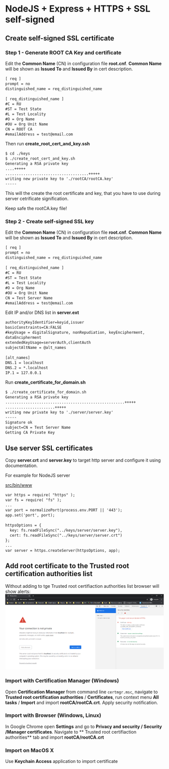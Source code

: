 # NodeJS + Express + HTTPS + SSL self-signed

## Create self-signed SSL certificate
### Step 1 - Generate ROOT CA Key and certificate
Edit the **Common Name** (CN) in configuration file **root.cnf**. **Common Name** will be shown as **Issued To** and **Issued By** in cert description.
```
[ req ]
prompt = no
distinguished_name = req_distinguished_name

[ req_distinguished_name ]
#C = RU
#ST = Test State
#L = Test Locality
#O = Org Name
#OU = Org Unit Name
CN = ROOT CA
#emailAddress = test@email.com
```

Then run **create_root_cert_and_key.ssh**
```
$ cd ./keys
$ ./create_root_cert_and_key.sh
Generating a RSA private key
....+++++
.....................................+++++      
writing new private key to './rootCA/rootCA.key'
-----
```

This will the create the root certificate and key, that you have to use during server cetrificate signification. 

Keep safe the rootCA.key file!

### Step 2 - Create self-signed SSL key
Edit the **Common Name** (CN) in configuration file **root.cnf**. **Common Name** will be shown as **Issued To** and **Issued By** in cert description.

```
[ req ]
prompt = no
distinguished_name = req_distinguished_name

[ req_distinguished_name ]
#C = RU
#ST = Test State
#L = Test Locality
#O = Org Name
#OU = Org Unit Name
CN = Test Server Name
#emailAddress = test@email.com
```

Edit IP and/or DNS list in **server.ext**

```
authorityKeyIdentifier=keyid,issuer
basicConstraints=CA:FALSE
#keyUsage = digitalSignature, nonRepudiation, keyEncipherment, dataEncipherment
extendedKeyUsage=serverAuth,clientAuth
subjectAltName = @alt_names

[alt_names]
DNS.1 = localhost
DNS.2 = *.localhost
IP.1 = 127.0.0.1
```

Run **create_certificate_for_domain.sh**

```
$ ./create_certificate_for_domain.sh
Generating a RSA private key
.....................................................+++++
......................+++++
writing new private key to './server/server.key'
-----
Signature ok
subject=CN = Test Server Name
Getting CA Private Key
```

## Use server SSL certificates
Copy **server.crt** and **server.key** to target http server and configure it using documentation.

For example for NodeJS server

[src/bin/www](https://github.com/netfantom-spb/tips-and-tricks/blob/main/nodejs_express_https_ssl/src/bin/www)
```
var https = require( "https" );
var fs = require( "fs" );
...
var port = normalizePort(process.env.PORT || '443');
app.set('port', port);

httpsOptions = {
  key: fs.readFileSync("../keys/server/server.key"), 
  cert: fs.readFileSync("../keys/server/server.crt")
};
...
var server = https.createServer(httpsOptions, app);
```

## Add root certificate to the Trusted root certification authorities list
Without adding to tge Trusted root certifiaction authorities list browser will show alerts:
![](Screenshot_1.png)
### Import with Certification Manager (Windows)
Open **Certification Manager** from command line `certmgr.msc`, navigate to **Trusted root certification authorities** / **Certificates**, run context menu **All tasks** / **Import** and import **rootCA/rootCA.crt**. Apply security notification.

### Import with Browser (Windows, Linux)
In Google Chrome open **Settings** and go to **Privacy and security / Security /Manager certificates**. Navigate to ** Trusted root certifiaction authorities** tab and import **rootCA/rootCA.crt**

### Import on MacOS X
Use **Keychain Access** application to import certificate

